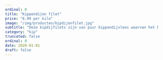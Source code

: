 ```yaml
---
ordinal: 0
title: "Kippendijen filet"
price: "6.99 per kilo"
image: "/img/producten/kipdijenfilet.jpg"
subtitle: "Deze kipdijfilets zijn van puur kippendijvlees waarvan het bot is verwijderd. Ze zijn ook erg lekker voor op de barbecue."
category: "kip"
truncated: false
ordinal: 0
date: 2020-01-01
draft: false
---
```

